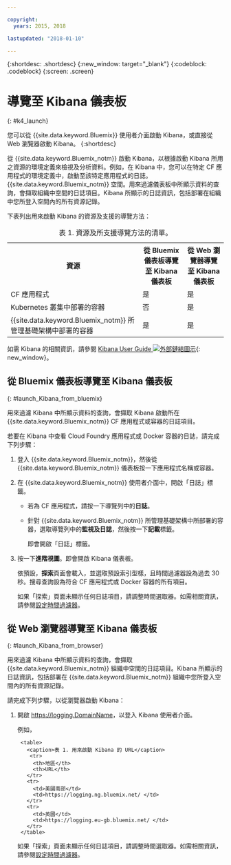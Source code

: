 ```yaml
---

copyright:
  years: 2015, 2018

lastupdated: "2018-01-10"

---
```


{:shortdesc: .shortdesc}
{:new_window: target="_blank"}
{:codeblock: .codeblock}
{:screen: .screen}


# 導覽至 Kibana 儀表板
{: #k4_launch}

您可以從 {{site.data.keyword.Bluemix}} 使用者介面啟動 Kibana，或直接從 Web 瀏覽器啟動 Kibana。
{:shortdesc}

從 {{site.data.keyword.Bluemix_notm}} 啟動 Kibana，以根據啟動 Kibana 所用之資源的環境定義來檢視及分析資料。例如，在 Kibana 中，您可以在特定 CF 應用程式的環境定義中，啟動至該特定應用程式的日誌。
    {{site.data.keyword.Bluemix_notm}} 空間。用來過濾儀表板中所顯示資料的查詢，會擷取組織中空間的日誌項目。Kibana 所顯示的日誌資訊，包括部署在組織中您所登入空間內的所有資源記錄。 

下表列出用來啟動 Kibana 的資源及支援的導覽方法：

<table>
<caption>表 1. 資源及所支援導覽方法的清單。</caption>
  <tr>
    <th>資源</th>
    <th>從 Bluemix 儀表板導覽至 Kibana 儀表板</th>
    <th>從 Web 瀏覽器導覽至 Kibana 儀表板</th>
  <tr>
  <tr>
    <td>CF 應用程式</td>
    <td>是</td>
    <td>是</td>
  <tr>  
  <tr>
    <td>Kubernetes 叢集中部署的容器</td>
    <td>否</td>
    <td>是</td>
  <tr>  
  <tr>
    <td>{{site.data.keyword.Bluemix_notm}} 所管理基礎架構中部署的容器</td>
    <td>是</td>
    <td>是</td>
  <tr>  
</table>

如需 Kibana 的相關資訊，請參閱 [Kibana User Guide ![外部鏈結圖示](../../../icons/launch-glyph.svg "外部鏈結圖示")](https://www.elastic.co/guide/en/kibana/4.1/index.html){: new_window}。
    

##  從 Bluemix 儀表板導覽至 Kibana 儀表板
{: #launch_Kibana_from_bluemix}

用來過濾 Kibana 中所顯示資料的查詢，會擷取 Kibana 啟動所在 {{site.data.keyword.Bluemix_notm}} CF 應用程式或容器的日誌項目。

若要在 Kibana 中查看 Cloud Foundry 應用程式或 Docker 容器的日誌，請完成下列步驟：

1. 登入 {{site.data.keyword.Bluemix_notm}}，然後從 {{site.data.keyword.Bluemix_notm}} 儀表板按一下應用程式名稱或容器。 
    
2. 在 {{site.data.keyword.Bluemix_notm}} 使用者介面中，開啟「日誌」標籤。

    * 若為 CF 應用程式，請按一下導覽列中的**日誌**。
     
    * 針對 {{site.data.keyword.Bluemix_notm}} 所管理基礎架構中所部署的容器，選取導覽列中的**監視及日誌**，然後按一下**記載**標籤。 
    
        即會開啟「日誌」標籤。  

3. 按一下**進階視圖**。即會開啟 Kibana 儀表板。

    依預設，**探索**頁面會載入，並選取預設索引型樣，且時間過濾器設為過去 30 秒。搜尋查詢設為符合 CF 應用程式或 Docker 容器的所有項目。

    如果「探索」頁面未顯示任何日誌項目，請調整時間選取器。如需相關資訊，請參閱[設定時間過濾器](logging_kibana_set_time_filter.html#set_time_filter)。


##  從 Web 瀏覽器導覽至 Kibana 儀表板
{: #launch_Kibana_from_browser}

用來過濾 Kibana 中所顯示資料的查詢，會擷取 {{site.data.keyword.Bluemix_notm}} 組織中空間的日誌項目。Kibana 所顯示的日誌資訊，包括部署在 {{site.data.keyword.Bluemix_notm}} 組織中您所登入空間內的所有資源記錄。

請完成下列步驟，以從瀏覽器啟動 Kibana：

1. 開啟 [https://logging.<span class="keyword" data-hd-keyref="DomainName">DomainName</span>](https://logging.{DomainName})，以登入 Kibana 使用者介面。
    
    例如， 
      
        <table>
          <caption>表 1. 用來啟動 Kibana 的 URL</caption>
           <tr>
            <th>地區</th>
            <th>URL</th>
          </tr>
          <tr>
            <td>美國南部</td>
            <td>https://logging.ng.bluemix.net/ </td>
          </tr>
          <tr>
            <td>英國</td>
            <td>https://logging.eu-gb.bluemix.net/ </td>
          </tr>
        </table>

    如果「探索」頁面未顯示任何日誌項目，請調整時間選取器。如需相關資訊，請參閱[設定時間過濾器](logging_kibana_set_time_filter.html#set_time_filter)。


